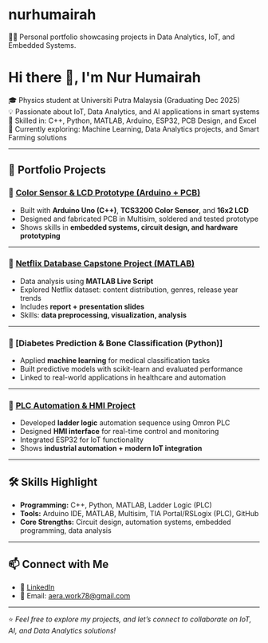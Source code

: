 # nurhumairah
👩‍💻 Personal portfolio showcasing projects in Data Analytics, IoT, and Embedded Systems.

# Hi there 👋, I'm Nur Humairah  

🎓 Physics student at Universiti Putra Malaysia (Graduating Dec 2025)  
💡 Passionate about IoT, Data Analytics, and AI applications in smart systems  
🔧 Skilled in: C++, Python, MATLAB, Arduino, ESP32, PCB Design, and Excel  
🌱 Currently exploring: Machine Learning, Data Analytics projects, and Smart Farming solutions  

---

## 🚀 Portfolio Projects

### 🔹 [Color Sensor & LCD Prototype (Arduino + PCB)](https://github.com/your-username/color-sensor-prototype)
- Built with **Arduino Uno (C++)**, **TCS3200 Color Sensor**, and **16x2 LCD**  
- Designed and fabricated PCB in Multisim, soldered and tested prototype  
- Shows skills in **embedded systems, circuit design, and hardware prototyping**

---

### 🔹 [Netflix Database Capstone Project (MATLAB)](https://github.com/your-username/netflix-capstone)
- Data analysis using **MATLAB Live Script**  
- Explored Netflix dataset: content distribution, genres, release year trends  
- Includes **report + presentation slides**  
- Skills: **data preprocessing, visualization, analysis**

---

### 🔹 [Diabetes Prediction & Bone Classification (Python)]
- Applied **machine learning** for medical classification tasks  
- Built predictive models with scikit-learn and evaluated performance  
- Linked to real-world applications in healthcare and automation  

---

### 🔹 [PLC Automation & HMI Project](https://github.com/your-username/plc-hmi-project)
- Developed **ladder logic** automation sequence using Omron PLC  
- Designed **HMI interface** for real-time control and monitoring  
- Integrated ESP32 for IoT functionality  
- Shows **industrial automation + modern IoT integration**

---

## 🛠️ Skills Highlight
- **Programming:** C++, Python, MATLAB, Ladder Logic (PLC)  
- **Tools:** Arduino IDE, MATLAB, Multisim, TIA Portal/RSLogix (PLC), GitHub  
- **Core Strengths:** Circuit design, automation systems, embedded programming, data analysis  

---

## 📫 Connect with Me  
- 💼 [LinkedIn](www.linkedin.com/in/nur-humairah-mohamad-khalil)   
- 📧 Email: aera.work78@gmail.com  

---

⭐️ *Feel free to explore my projects, and let’s connect to collaborate on IoT, AI, and Data Analytics solutions!*  
